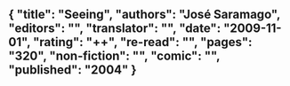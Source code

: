 {
 "title": "Seeing",
 "authors": "José Saramago",
 "editors": "",
 "translator": "",
 "date": "2009-11-01",
 "rating": "++",
 "re-read": "",
 "pages": "320",
 "non-fiction": "",
 "comic": "",
 "published": "2004"
}
---

